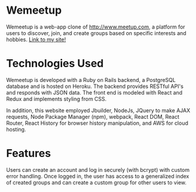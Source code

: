 # Wemeetup

Wemeetup is a web-app clone of http://www.meetup.com, a platform for users to discover, join, and create groups based on specific interests and hobbies.
<a href="https://myhobbits.herokuapp.com/#/" target="_blank">Link to my site!</a>

# Technologies Used
Wemeetup is developed with a Ruby on Rails backend, a PostgreSQL database and is hosted on Heroku. The backend provides RESTful API's and responds with JSON data. The front end is modeled with React and Redux and implements styling from CSS.

In addition, this website employed Jbuilder, NodeJs, JQuery to make AJAX requests, Node Package Manager (npm), webpack, React DOM, React Router, React History for browser history manipulation, and AWS for cloud hosting.

# Features
Users can create an account and log in securely (with bcrypt) with custom error handling. Once logged in, the user has access to a generalized index of created groups and can create a custom group for other users to view.
